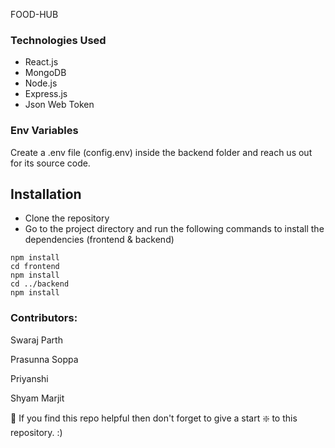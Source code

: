 FOOD-HUB


### Technologies Used

- React.js
- MongoDB
- Node.js
- Express.js
- Json Web Token



### Env Variables

Create a .env file (config.env) inside the backend folder and reach us out for its source code.

## Installation

- Clone the repository
- Go to the project directory and run the following commands to install the dependencies (frontend & backend)

```
npm install
cd frontend
npm install
cd ../backend
npm install
```


### Contributors:

<p>Swaraj Parth</p>
<p>Prasunna Soppa</p>
<p>Priyanshi</p>
<p>Shyam Marjit</p>


🙏 If you find this repo helpful then don't forget to give a start ❇️ to this repository. :)
